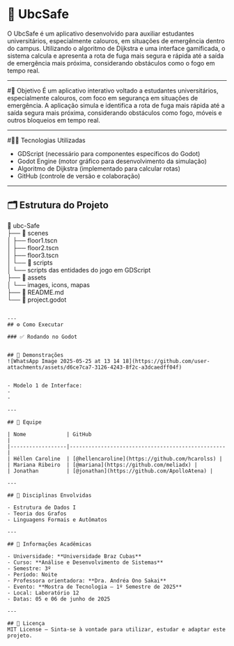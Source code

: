 # 🚀 UbcSafe
O UbcSafe é um aplicativo desenvolvido para auxiliar estudantes universitários, especialmente calouros, em situações de emergência dentro do campus. Utilizando o algoritmo de Dijkstra e uma interface gamificada, o sistema calcula e apresenta a rota de fuga mais segura e rápida até a saída de emergência mais próxima, considerando obstáculos como o fogo em tempo real.

---

#🎯 Objetivo
É um aplicativo interativo voltado a estudantes universitários, especialmente calouros, com foco em segurança em situações de emergência. A aplicação simula e identifica a rota de fuga mais rápida até a saída segura mais próxima, considerando obstáculos como fogo, móveis e outros bloqueios em tempo real.

---

#👨‍💻 Tecnologias Utilizadas

- GDScript (necessário para componentes específicos do Godot)
- Godot Engine (motor gráfico para desenvolvimento da simulação)
- Algoritmo de Dijkstra (implementado para calcular rotas)
- GitHub (controle de versão e colaboração)

---

## 🗂️ Estrutura do Projeto

📂 ubc-Safe  
├── 📁 scenes  
│   ├── floor1.tscn  
│   ├── floor2.tscn  
│   ├── floor3.tscn  
│   └── 📁 scripts  
│       └── scripts das entidades do jogo em GDScript  
├── 📁 assets  
│   └── images, icons, mapas  
├── 📄 README.md  
└── 📄 project.godot  

```

---
## ⚙️ Como Executar

### ✅ Rodando no Godot


## 📸 Demonstrações
![WhatsApp Image 2025-05-25 at 13 14 18](https://github.com/user-attachments/assets/d6ce7ca7-3126-4243-8f2c-a3dcaedff04f)


- Modelo 1 de Interface:
- 
- 

---

## 👥 Equipe

| Nome             | GitHub                                           |
|------------------|--------------------------------------------------|
| Héllen Caroline  | [@hellencaroline](https://github.com/hcarolss) |
| Mariana Ribeiro  | [@mariana](https://github.com/meliadx) |
| Jonathan         | [@jonathan](https://github.com/ApolloAtena) |

---

## 🧠 Disciplinas Envolvidas

- Estrutura de Dados I
- Teoria dos Grafos
- Linguagens Formais e Autômatos

---

## 🏫 Informações Acadêmicas

- Universidade: **Universidade Braz Cubas**
- Curso: **Análise e Desenvolvimento de Sistemas**
- Semestre: 3º
- Período: Noite
- Professora orientadora: **Dra. Andréa Ono Sakai**
- Evento: **Mostra de Tecnologia – 1º Semestre de 2025**
- Local: Laboratório 12
- Datas: 05 e 06 de junho de 2025

---

## 📄 Licença
MIT License — Sinta-se à vontade para utilizar, estudar e adaptar este projeto.
